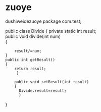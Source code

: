 # zuoye
dushiweidezuoye
package com.test;

public class Divide {
	private static int result;  
	public void divide(int num)  
	{ 
		  
		 
		result/=num; 
	}  
	public int getResult()  
	{   
		return result; 
		 } 
		 
		public void setResult(int result)  
		{ 
		  Divide.result=result;  
		  } 
}
